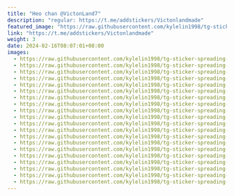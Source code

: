 ```yaml
---
title: "Heo chan @VictonLand7"
description: "regular: https://t.me/addstickers/Victonlandmade"
featured_image: "https://raw.githubusercontent.com/kylelin1998/tg-sticker-spreading-worldwide-images/main/img/eac9a0eb-1f64-4527-8f4e-d251ed4e0297.jpg"
link: "https://t.me/addstickers/Victonlandmade"
weight: 3
date: 2024-02-16T08:07:01+08:00
images:
  - https://raw.githubusercontent.com/kylelin1998/tg-sticker-spreading-worldwide-images/main/img/eac9a0eb-1f64-4527-8f4e-d251ed4e0297.jpg
  - https://raw.githubusercontent.com/kylelin1998/tg-sticker-spreading-worldwide-images/main/img/8114acf7-b799-4fc6-9405-dbfef849c685.jpg
  - https://raw.githubusercontent.com/kylelin1998/tg-sticker-spreading-worldwide-images/main/img/7ac8e0e8-0a96-4c5e-8472-cfa9207cb4aa.jpg
  - https://raw.githubusercontent.com/kylelin1998/tg-sticker-spreading-worldwide-images/main/img/33101e21-5a1c-44fb-ac8a-ea25a2818e29.jpg
  - https://raw.githubusercontent.com/kylelin1998/tg-sticker-spreading-worldwide-images/main/img/ecad8153-98a6-462f-ac01-ec51c09f5405.jpg
  - https://raw.githubusercontent.com/kylelin1998/tg-sticker-spreading-worldwide-images/main/img/6bdd15c3-09df-46c7-9505-ff20d57c2242.jpg
  - https://raw.githubusercontent.com/kylelin1998/tg-sticker-spreading-worldwide-images/main/img/73098aa1-4f55-4103-8827-185e88a164b3.jpg
  - https://raw.githubusercontent.com/kylelin1998/tg-sticker-spreading-worldwide-images/main/img/27f23063-991f-49a9-9657-cea0863fb20d.jpg
  - https://raw.githubusercontent.com/kylelin1998/tg-sticker-spreading-worldwide-images/main/img/8d714388-8973-4c71-8597-48329dfb45b3.jpg
  - https://raw.githubusercontent.com/kylelin1998/tg-sticker-spreading-worldwide-images/main/img/f8ee1423-8f5d-4a9e-b233-294c46606409.jpg
  - https://raw.githubusercontent.com/kylelin1998/tg-sticker-spreading-worldwide-images/main/img/ee064387-95ff-4b03-8a77-34fad6e5a46c.jpg
  - https://raw.githubusercontent.com/kylelin1998/tg-sticker-spreading-worldwide-images/main/img/9c180f96-87bb-4fb2-92df-a0ab8ce01ea5.jpg
  - https://raw.githubusercontent.com/kylelin1998/tg-sticker-spreading-worldwide-images/main/img/0384b9c5-9130-43b9-9550-28f70a32e5ee.jpg
  - https://raw.githubusercontent.com/kylelin1998/tg-sticker-spreading-worldwide-images/main/img/d738dfcb-95b8-4ee9-ba11-d163d0712795.jpg
  - https://raw.githubusercontent.com/kylelin1998/tg-sticker-spreading-worldwide-images/main/img/0b3cbd9d-ae0f-41e0-89de-0dfa4de99b06.jpg
  - https://raw.githubusercontent.com/kylelin1998/tg-sticker-spreading-worldwide-images/main/img/62f04872-5653-49bd-9897-22cb46e7ac8e.jpg
  - https://raw.githubusercontent.com/kylelin1998/tg-sticker-spreading-worldwide-images/main/img/734c1db4-f50a-47b4-838d-72258bbd8005.jpg
  - https://raw.githubusercontent.com/kylelin1998/tg-sticker-spreading-worldwide-images/main/img/ccf2e39b-0726-4b21-81af-4fa1f3d17a82.jpg
  - https://raw.githubusercontent.com/kylelin1998/tg-sticker-spreading-worldwide-images/main/img/0ee59df5-3dbf-4c04-b009-d5013155e125.jpg
  - https://raw.githubusercontent.com/kylelin1998/tg-sticker-spreading-worldwide-images/main/img/155387d7-f024-42f1-a263-d32b9f1e1983.jpg
---
```

